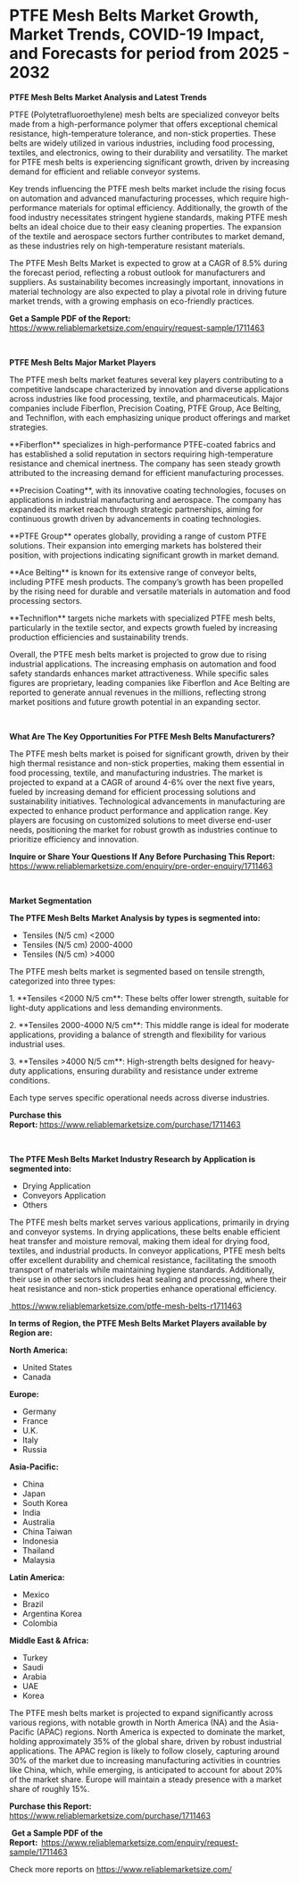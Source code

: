 <p><h1>PTFE Mesh Belts Market Growth, Market Trends, COVID-19 Impact, and Forecasts for period from 2025 - 2032</h1></p><p><strong>PTFE Mesh Belts Market Analysis and Latest Trends</strong></p>
<p><p>PTFE (Polytetrafluoroethylene) mesh belts are specialized conveyor belts made from a high-performance polymer that offers exceptional chemical resistance, high-temperature tolerance, and non-stick properties. These belts are widely utilized in various industries, including food processing, textiles, and electronics, owing to their durability and versatility. The market for PTFE mesh belts is experiencing significant growth, driven by increasing demand for efficient and reliable conveyor systems. </p><p>Key trends influencing the PTFE mesh belts market include the rising focus on automation and advanced manufacturing processes, which require high-performance materials for optimal efficiency. Additionally, the growth of the food industry necessitates stringent hygiene standards, making PTFE mesh belts an ideal choice due to their easy cleaning properties. The expansion of the textile and aerospace sectors further contributes to market demand, as these industries rely on high-temperature resistant materials. </p><p>The PTFE Mesh Belts Market is expected to grow at a CAGR of 8.5% during the forecast period, reflecting a robust outlook for manufacturers and suppliers. As sustainability becomes increasingly important, innovations in material technology are also expected to play a pivotal role in driving future market trends, with a growing emphasis on eco-friendly practices.</p></p>
<p><strong>Get a Sample PDF of the Report:&nbsp;</strong> <a href="https://www.reliablemarketsize.com/enquiry/request-sample/1711463?utm_campaign=2481&utm_medium=2&utm_source=Github&utm_content=ia&utm_term=27032025&utm_id=ptfe-mesh-belts">https://www.reliablemarketsize.com/enquiry/request-sample/1711463</a></p>
<p>&nbsp;</p>
<p><strong>PTFE Mesh Belts Major Market Players</strong></p>
<p><p>The PTFE mesh belts market features several key players contributing to a competitive landscape characterized by innovation and diverse applications across industries like food processing, textile, and pharmaceuticals. Major companies include Fiberflon, Precision Coating, PTFE Group, Ace Belting, and Techniflon, with each emphasizing unique product offerings and market strategies.</p><p>**Fiberflon** specializes in high-performance PTFE-coated fabrics and has established a solid reputation in sectors requiring high-temperature resistance and chemical inertness. The company has seen steady growth attributed to the increasing demand for efficient manufacturing processes.</p><p>**Precision Coating**, with its innovative coating technologies, focuses on applications in industrial manufacturing and aerospace. The company has expanded its market reach through strategic partnerships, aiming for continuous growth driven by advancements in coating technologies.</p><p>**PTFE Group** operates globally, providing a range of custom PTFE solutions. Their expansion into emerging markets has bolstered their position, with projections indicating significant growth in market demand.</p><p>**Ace Belting** is known for its extensive range of conveyor belts, including PTFE mesh products. The company’s growth has been propelled by the rising need for durable and versatile materials in automation and food processing sectors.</p><p>**Techniflon** targets niche markets with specialized PTFE mesh belts, particularly in the textile sector, and expects growth fueled by increasing production efficiencies and sustainability trends.</p><p>Overall, the PTFE mesh belts market is projected to grow due to rising industrial applications. The increasing emphasis on automation and food safety standards enhances market attractiveness. While specific sales figures are proprietary, leading companies like Fiberflon and Ace Belting are reported to generate annual revenues in the millions, reflecting strong market positions and future growth potential in an expanding sector.</p></p>
<p>&nbsp;</p>
<p><strong>What Are The Key Opportunities For PTFE Mesh Belts Manufacturers?</strong></p>
<p><p>The PTFE mesh belts market is poised for significant growth, driven by their high thermal resistance and non-stick properties, making them essential in food processing, textile, and manufacturing industries. The market is projected to expand at a CAGR of around 4-6% over the next five years, fueled by increasing demand for efficient processing solutions and sustainability initiatives. Technological advancements in manufacturing are expected to enhance product performance and application range. Key players are focusing on customized solutions to meet diverse end-user needs, positioning the market for robust growth as industries continue to prioritize efficiency and innovation.</p></p>
<p><strong>Inquire or Share Your Questions If Any Before Purchasing This Report:</strong> <a href="https://www.reliablemarketsize.com/enquiry/pre-order-enquiry/1711463?utm_campaign=2481&utm_medium=2&utm_source=Github&utm_content=ia&utm_term=27032025&utm_id=ptfe-mesh-belts">https://www.reliablemarketsize.com/enquiry/pre-order-enquiry/1711463</a></p>
<p>&nbsp;</p>
<p><strong>Market Segmentation</strong></p>
<p><strong>The PTFE Mesh Belts Market Analysis by types is segmented into:</strong></p>
<p><ul><li>Tensiles (N/5 cm) <2000</li><li>Tensiles (N/5 cm) 2000-4000</li><li>Tensiles (N/5 cm) >4000</li></ul></p>
<p><p>The PTFE mesh belts market is segmented based on tensile strength, categorized into three types: </p><p>1. **Tensiles <2000 N/5 cm**: These belts offer lower strength, suitable for light-duty applications and less demanding environments.</p><p>   </p><p>2. **Tensiles 2000-4000 N/5 cm**: This middle range is ideal for moderate applications, providing a balance of strength and flexibility for various industrial uses.</p><p>3. **Tensiles >4000 N/5 cm**: High-strength belts designed for heavy-duty applications, ensuring durability and resistance under extreme conditions. </p><p>Each type serves specific operational needs across diverse industries.</p></p>
<p><strong>Purchase this Report:&nbsp;</strong><a href="https://www.reliablemarketsize.com/purchase/1711463?utm_campaign=2481&utm_medium=2&utm_source=Github&utm_content=ia&utm_term=27032025&utm_id=ptfe-mesh-belts">https://www.reliablemarketsize.com/purchase/1711463</a></p>
<p>&nbsp;</p>
<p><strong>The PTFE Mesh Belts Market Industry Research by Application is segmented into:</strong></p>
<p><ul><li>Drying Application</li><li>Conveyors Application</li><li>Others</li></ul></p>
<p><p>The PTFE mesh belts market serves various applications, primarily in drying and conveyor systems. In drying applications, these belts enable efficient heat transfer and moisture removal, making them ideal for drying food, textiles, and industrial products. In conveyor applications, PTFE mesh belts offer excellent durability and chemical resistance, facilitating the smooth transport of materials while maintaining hygiene standards. Additionally, their use in other sectors includes heat sealing and processing, where their heat resistance and non-stick properties enhance operational efficiency.</p></p>
<p><a href="https://www.reliablemarketsize.com/ptfe-mesh-belts-r1711463?utm_campaign=2481&utm_medium=2&utm_source=Github&utm_content=ia&utm_term=27032025&utm_id=ptfe-mesh-belts">&nbsp;https://www.reliablemarketsize.com/ptfe-mesh-belts-r1711463</a></p>
<p><strong>In terms of Region, the PTFE Mesh Belts Market Players available by Region are:</strong></p>
<p>
    <p> <strong> North America: </strong>
        <ul>
            <li>United States</li>
            <li>Canada</li>
        </ul>
        </p> 
    <p> <strong> Europe: </strong>
        <ul>
            <li>Germany</li>
            <li>France</li>
            <li>U.K.</li>
            <li>Italy</li>
            <li>Russia</li>
        </ul>
        </p> 
    <p> <strong> Asia-Pacific: </strong>
        <ul>
            <li>China</li>
            <li>Japan</li>
            <li>South Korea</li>
            <li>India</li>
            <li>Australia</li>
            <li>China Taiwan</li>
            <li>Indonesia</li>
            <li>Thailand</li>
            <li>Malaysia</li>
        </ul>
        </p> 
    <p> <strong> Latin America: </strong>
        <ul>
            <li>Mexico</li>
            <li>Brazil</li>
            <li>Argentina Korea</li>
            <li>Colombia</li>
        </ul>
        </p> 
    <p> <strong> Middle East & Africa: </strong>
        <ul>
            <li>Turkey</li>
            <li>Saudi</li>
            <li>Arabia</li>
            <li>UAE</li>
            <li>Korea</li>
        </ul>
    </p>
    </p>
<p><p>The PTFE mesh belts market is projected to expand significantly across various regions, with notable growth in North America (NA) and the Asia-Pacific (APAC) regions. North America is expected to dominate the market, holding approximately 35% of the global share, driven by robust industrial applications. The APAC region is likely to follow closely, capturing around 30% of the market due to increasing manufacturing activities in countries like China, which, while emerging, is anticipated to account for about 20% of the market share. Europe will maintain a steady presence with a market share of roughly 15%.</p></p>
<p><strong>Purchase this Report: </strong><a href="https://www.reliablemarketsize.com/purchase/1711463?utm_campaign=2481&utm_medium=2&utm_source=Github&utm_content=ia&utm_term=27032025&utm_id=ptfe-mesh-belts">https://www.reliablemarketsize.com/purchase/1711463</a></p>
<p>&nbsp;<strong>Get a Sample PDF of the Report:&nbsp;&nbsp;</strong><a href="https://www.reliablemarketsize.com/enquiry/request-sample/1711463?utm_campaign=2481&utm_medium=2&utm_source=Github&utm_content=ia&utm_term=27032025&utm_id=ptfe-mesh-belts">https://www.reliablemarketsize.com/enquiry/request-sample/1711463</a></p>
<p><strong></strong></p>
<p>Check more reports on <a href="https://www.reliablemarketsize.com/?utm_campaign=2481&utm_medium=2&utm_source=Github&utm_content=ia&utm_term=27032025&utm_id=ptfe-mesh-belts">https://www.reliablemarketsize.com/</a></p>